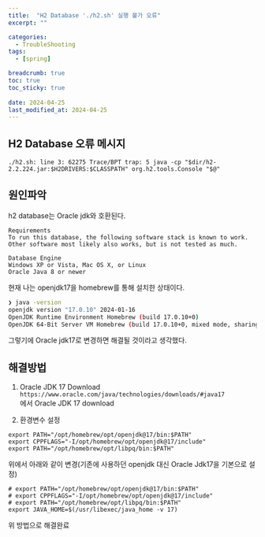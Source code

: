 ```yaml
---
title:  "H2 Database './h2.sh' 실행 불가 오류"
excerpt: ""

categories:
  - TroubleShooting
tags:
  - [spring]

breadcrumb: true
toc: true
toc_sticky: true
 
date: 2024-04-25
last_modified_at: 2024-04-25
---
```


## H2 Database 오류 메시지
```
./h2.sh: line 3: 62275 Trace/BPT trap: 5 java -cp "$dir/h2-2.2.224.jar:$H2DRIVERS:$CLASSPATH" org.h2.tools.Console "$@"
```

## 원인파악
h2 database는 Oracle jdk와 호환된다.<br>
```
Requirements
To run this database, the following software stack is known to work. Other software most likely also works, but is not tested as much.

Database Engine
Windows XP or Vista, Mac OS X, or Linux
Oracle Java 8 or newer
```

현재 나는 openjdk17을 homebrew를 통해 설치한 상태이다.
```bash
❯ java -version
openjdk version "17.0.10" 2024-01-16
OpenJDK Runtime Environment Homebrew (build 17.0.10+0)
OpenJDK 64-Bit Server VM Homebrew (build 17.0.10+0, mixed mode, sharing)
```
그렇기에 Oracle jdk17로 변경하면 해결될 것이라고 생각했다.<br>

## 해결방법

1. Oracle JDK 17 Download
`https://www.oracle.com/java/technologies/downloads/#java17`<br>
에서 Oracle JDK 17 download<br>

2. 환경변수 설정
```
export PATH="/opt/homebrew/opt/openjdk@17/bin:$PATH"
export CPPFLAGS="-I/opt/homebrew/opt/openjdk@17/include"
export PATH="/opt/homebrew/opt/libpq/bin:$PATH"
```
위에서 아래와 같이 변경(기존에 사용하던 openjdk 대신 Oracle Jdk17을 기본으로 설정)<br>
```
# export PATH="/opt/homebrew/opt/openjdk@17/bin:$PATH"
# export CPPFLAGS="-I/opt/homebrew/opt/openjdk@17/include"
# export PATH="/opt/homebrew/opt/libpq/bin:$PATH"
export JAVA_HOME=$(/usr/libexec/java_home -v 17)
```

위 방법으로 해결완료<br>